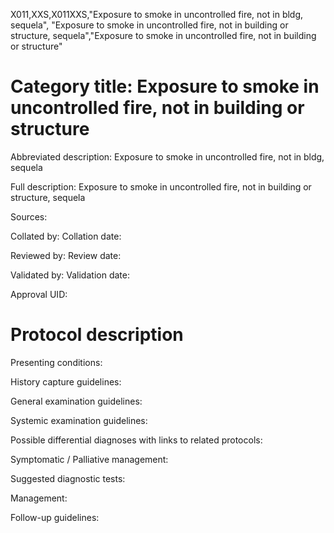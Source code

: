X011,XXS,X011XXS,"Exposure to smoke in uncontrolled fire, not in bldg, sequela", "Exposure to smoke in uncontrolled fire, not in building or structure, sequela","Exposure to smoke in uncontrolled fire, not in building or structure"
# Category title: Exposure to smoke in uncontrolled fire, not in building or structure

Abbreviated description: Exposure to smoke in uncontrolled fire, not in bldg, sequela

Full description: Exposure to smoke in uncontrolled fire, not in building or structure, sequela

Sources:

Collated by:
Collation date:

Reviewed by:
Review date:

Validated by:
Validation date:

Approval UID:

# Protocol description

Presenting conditions:

History capture guidelines:

General examination guidelines:

Systemic examination guidelines:

Possible differential diagnoses with links to related protocols:

Symptomatic / Palliative management:

Suggested diagnostic tests:

Management:

Follow-up guidelines:
